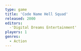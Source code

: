 ```yaml
---
type: game
title: 'Code Name Hell Squad'
released: 2000
editors: 
  -'Digital Dreams Entertainment'
players: 1
genres:
  - Action
---
```

